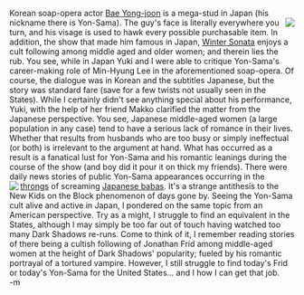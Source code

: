 Korean soap-opera actor <a href="http://www.byj.co.kr/">Bae Yong-joon</a> is a mega-stud in Japan (his nickname there is Yon-Sama).  <img src="http://blog.marmot.cc/wp-images/bae%20yong%20joon%20in%20tokyo.jpg" align="right">The guy's face is literally everywhere you turn, and his visage is used to hawk every possible purchasable item.  In addition, the show that made him famous in Japan, <a href="http://www.imdb.com/title/tt0395057/?fr=c2l0ZT1kZnxteD0yMHxzZz0xfGxtPTIwMHx0dD1vbnxwbj0wfHE9d2ludGVyIHNvbmF0YXxodG1sPTF8bm09b24_;fc=1;ft=1">Winter Sonata</a> enjoys a cult following among middle aged and older women; and therein lies the rub.  You see, while in Japan Yuki and I were able to critique Yon-Sama's career-making role of Min-Hyung Lee in the aforementioned soap-opera.  Of course, the dialogue was in Korean and the subtitles Japanese, but the story was standard fare (save for a few twists not usually seen in the States).  While I certainly didn't see anything special about his performance, Yuki, with the help of her friend Makko clarified the matter from the Japanese perspective.  You see, Japanese middle-aged women (a large population in any case) tend to have a serious lack of romance in their lives.  Whether that results from husbands who are too busy or simply ineffectual (or both) is irrelevant to the argument at hand.  What has occurred as a result is a fanatical lust for Yon-Sama and his romantic leanings during the course of the show (and boy did it pour it on thick my friends).  There were daily news stories of public Yon-Sama appearances occurring in the <a href="http://mdn.mainichi.co.jp/features/0412/25korea.html">throngs</a> of screaming <a href="http://202.221.217.59/print/news/nn11-2004/nn20041126a5.htm">Japanese babas</a>.  <img src="http://profmendez.tripod.com/assets/images/bald28.jpg" align="left"> It's a strange antithesis to the New Kids on the Block phenomenon of days gone by.  Seeing the Yon-Sama cult alive and active in Japan, I pondered on the same topic from an American perspective.  Try as a might, I struggle to find an equivalent in the States, although I may simply be too far out of touch having watched too many Dark Shadows re-runs.  Come to think of it, I remember reading stories of there being a cultish following of Jonathan Frid among middle-aged women at the height of Dark Shadows' popularity; fueled by his romantic portrayal of a tortured vampire.  However, I still struggle to find today's Frid or today's Yon-Sama for the United States... and I how I can get that job.
<br />-m
<br />